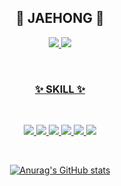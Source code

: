 <div align="center">

## 👋 JAEHONG 👋


</div>
<p align="center">
<a href="https://ethereal-family-424.notion.site/Hello-JaeHong-3dcaf1ac3430449badd1e62466591325"><img src="https://img.shields.io/badge/-Portfolio-000000?style=for-the-badge&logo=Notion&logoColor=white"/>
<a href="https://velog.io/@bohongu"><img src="https://img.shields.io/badge/-velog-20C997?style=for-the-badge&logo=velog&logoColor=white"/>
</p>
<br>

<div align="center">

### ✨ SKILL ✨

<br>

<p>
    <img src="https://img.shields.io/badge/HTML-E34F26?style=for-the-badge&logo=HTML5&logoColor=white">
    <img src="https://img.shields.io/badge/CSS3-1572B6?style=for-the-badge&logo=CSS3&logoColor=white">
    <img src="https://img.shields.io/badge/JavaScript-F7DF1E?style=for-the-badge&logo=JavaScript&logoColor=black">
    <img src="https://img.shields.io/badge/TypeScript-3178C6?style=for-the-badge&logo=TypeScript&logoColor=white">
    <img src="https://img.shields.io/badge/React-61DAFB?style=for-the-badge&logo=React&logoColor=black">
    <img src="https://img.shields.io/badge/NextJS-000000?style=for-the-badge&logo=nextdotjs&logoColor=white">
    
</p>

<br>

 ![Anurag's GitHub stats](https://github-readme-stats.vercel.app/api?username=bohongu&show_icons=true&theme=swift)
 </div>
</div>
<br />
